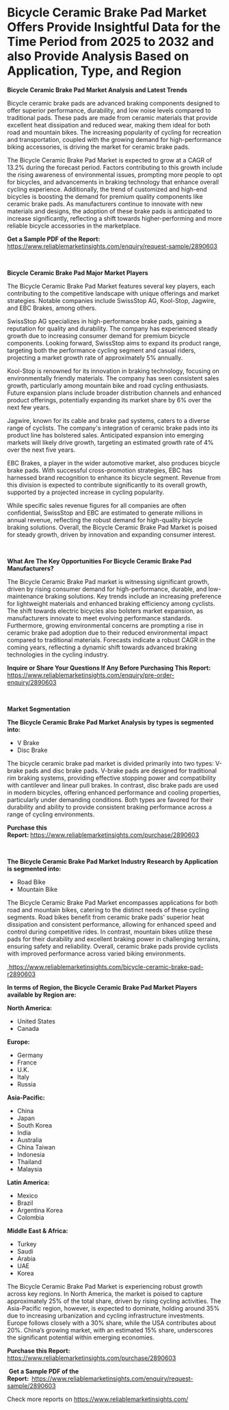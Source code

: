 <p><h1>Bicycle Ceramic Brake Pad Market Offers Provide Insightful Data for the Time Period from 2025 to 2032 and also Provide Analysis Based on Application, Type, and Region</h1></p><p><strong>Bicycle Ceramic Brake Pad Market Analysis and Latest Trends</strong></p>
<p><p>Bicycle ceramic brake pads are advanced braking components designed to offer superior performance, durability, and low noise levels compared to traditional pads. These pads are made from ceramic materials that provide excellent heat dissipation and reduced wear, making them ideal for both road and mountain bikes. The increasing popularity of cycling for recreation and transportation, coupled with the growing demand for high-performance biking accessories, is driving the market for ceramic brake pads.</p><p>The Bicycle Ceramic Brake Pad Market is expected to grow at a CAGR of 13.2% during the forecast period. Factors contributing to this growth include the rising awareness of environmental issues, prompting more people to opt for bicycles, and advancements in braking technology that enhance overall cycling experience. Additionally, the trend of customized and high-end bicycles is boosting the demand for premium quality components like ceramic brake pads. As manufacturers continue to innovate with new materials and designs, the adoption of these brake pads is anticipated to increase significantly, reflecting a shift towards higher-performing and more reliable bicycle accessories in the marketplace.</p></p>
<p><strong>Get a Sample PDF of the Report:&nbsp;</strong> <a href="https://www.reliablemarketinsights.com/enquiry/request-sample/2890603?utm_campaign=3008&utm_medium=2&utm_source=Github&utm_content=ia&utm_term=14032025&utm_id=bicycle-ceramic-brake-pad">https://www.reliablemarketinsights.com/enquiry/request-sample/2890603</a></p>
<p>&nbsp;</p>
<p><strong>Bicycle Ceramic Brake Pad Major Market Players</strong></p>
<p><p>The Bicycle Ceramic Brake Pad Market features several key players, each contributing to the competitive landscape with unique offerings and market strategies. Notable companies include SwissStop AG, Kool-Stop, Jagwire, and EBC Brakes, among others.</p><p>SwissStop AG specializes in high-performance brake pads, gaining a reputation for quality and durability. The company has experienced steady growth due to increasing consumer demand for premium bicycle components. Looking forward, SwissStop aims to expand its product range, targeting both the performance cycling segment and casual riders, projecting a market growth rate of approximately 5% annually.</p><p>Kool-Stop is renowned for its innovation in braking technology, focusing on environmentally friendly materials. The company has seen consistent sales growth, particularly among mountain bike and road cycling enthusiasts. Future expansion plans include broader distribution channels and enhanced product offerings, potentially expanding its market share by 6% over the next few years.</p><p>Jagwire, known for its cable and brake pad systems, caters to a diverse range of cyclists. The company's integration of ceramic brake pads into its product line has bolstered sales. Anticipated expansion into emerging markets will likely drive growth, targeting an estimated growth rate of 4% over the next five years.</p><p>EBC Brakes, a player in the wider automotive market, also produces bicycle brake pads. With successful cross-promotion strategies, EBC has harnessed brand recognition to enhance its bicycle segment. Revenue from this division is expected to contribute significantly to its overall growth, supported by a projected increase in cycling popularity.</p><p>While specific sales revenue figures for all companies are often confidential, SwissStop and EBC are estimated to generate millions in annual revenue, reflecting the robust demand for high-quality bicycle braking solutions. Overall, the Bicycle Ceramic Brake Pad Market is poised for steady growth, driven by innovation and expanding consumer interest.</p></p>
<p>&nbsp;</p>
<p><strong>What Are The Key Opportunities For Bicycle Ceramic Brake Pad Manufacturers?</strong></p>
<p><p>The Bicycle Ceramic Brake Pad market is witnessing significant growth, driven by rising consumer demand for high-performance, durable, and low-maintenance braking solutions. Key trends include an increasing preference for lightweight materials and enhanced braking efficiency among cyclists. The shift towards electric bicycles also bolsters market expansion, as manufacturers innovate to meet evolving performance standards. Furthermore, growing environmental concerns are prompting a rise in ceramic brake pad adoption due to their reduced environmental impact compared to traditional materials. Forecasts indicate a robust CAGR in the coming years, reflecting a dynamic shift towards advanced braking technologies in the cycling industry.</p></p>
<p><strong>Inquire or Share Your Questions If Any Before Purchasing This Report:</strong> <a href="https://www.reliablemarketinsights.com/enquiry/pre-order-enquiry/2890603?utm_campaign=3008&utm_medium=2&utm_source=Github&utm_content=ia&utm_term=14032025&utm_id=bicycle-ceramic-brake-pad">https://www.reliablemarketinsights.com/enquiry/pre-order-enquiry/2890603</a></p>
<p>&nbsp;</p>
<p><strong>Market Segmentation</strong></p>
<p><strong>The Bicycle Ceramic Brake Pad Market Analysis by types is segmented into:</strong></p>
<p><ul><li>V Brake</li><li>Disc Brake</li></ul></p>
<p><p>The bicycle ceramic brake pad market is divided primarily into two types: V-brake pads and disc brake pads. V-brake pads are designed for traditional rim braking systems, providing effective stopping power and compatibility with cantilever and linear pull brakes. In contrast, disc brake pads are used in modern bicycles, offering enhanced performance and cooling properties, particularly under demanding conditions. Both types are favored for their durability and ability to provide consistent braking performance across a range of cycling environments.</p></p>
<p><strong>Purchase this Report:&nbsp;</strong><a href="https://www.reliablemarketinsights.com/purchase/2890603?utm_campaign=3008&utm_medium=2&utm_source=Github&utm_content=ia&utm_term=14032025&utm_id=bicycle-ceramic-brake-pad">https://www.reliablemarketinsights.com/purchase/2890603</a></p>
<p>&nbsp;</p>
<p><strong>The Bicycle Ceramic Brake Pad Market Industry Research by Application is segmented into:</strong></p>
<p><ul><li>Road Bike</li><li>Mountain Bike</li></ul></p>
<p><p>The Bicycle Ceramic Brake Pad Market encompasses applications for both road and mountain bikes, catering to the distinct needs of these cycling segments. Road bikes benefit from ceramic brake pads' superior heat dissipation and consistent performance, allowing for enhanced speed and control during competitive rides. In contrast, mountain bikes utilize these pads for their durability and excellent braking power in challenging terrains, ensuring safety and reliability. Overall, ceramic brake pads provide cyclists with improved performance across varied biking environments.</p></p>
<p><a href="https://www.reliablemarketinsights.com/bicycle-ceramic-brake-pad-r2890603?utm_campaign=3008&utm_medium=2&utm_source=Github&utm_content=ia&utm_term=14032025&utm_id=bicycle-ceramic-brake-pad">&nbsp;https://www.reliablemarketinsights.com/bicycle-ceramic-brake-pad-r2890603</a></p>
<p><strong>In terms of Region, the Bicycle Ceramic Brake Pad Market Players available by Region are:</strong></p>
<p>
    <p> <strong> North America: </strong>
        <ul>
            <li>United States</li>
            <li>Canada</li>
        </ul>
        </p> 
    <p> <strong> Europe: </strong>
        <ul>
            <li>Germany</li>
            <li>France</li>
            <li>U.K.</li>
            <li>Italy</li>
            <li>Russia</li>
        </ul>
        </p> 
    <p> <strong> Asia-Pacific: </strong>
        <ul>
            <li>China</li>
            <li>Japan</li>
            <li>South Korea</li>
            <li>India</li>
            <li>Australia</li>
            <li>China Taiwan</li>
            <li>Indonesia</li>
            <li>Thailand</li>
            <li>Malaysia</li>
        </ul>
        </p> 
    <p> <strong> Latin America: </strong>
        <ul>
            <li>Mexico</li>
            <li>Brazil</li>
            <li>Argentina Korea</li>
            <li>Colombia</li>
        </ul>
        </p> 
    <p> <strong> Middle East & Africa: </strong>
        <ul>
            <li>Turkey</li>
            <li>Saudi</li>
            <li>Arabia</li>
            <li>UAE</li>
            <li>Korea</li>
        </ul>
    </p>
    </p>
<p><p>The Bicycle Ceramic Brake Pad Market is experiencing robust growth across key regions. In North America, the market is poised to capture approximately 25% of the total share, driven by rising cycling activities. The Asia-Pacific region, however, is expected to dominate, holding around 35% due to increasing urbanization and cycling infrastructure investments. Europe follows closely with a 30% share, while the USA contributes about 20%. China’s growing market, with an estimated 15% share, underscores the significant potential within emerging economies.</p></p>
<p><strong>Purchase this Report: </strong><a href="https://www.reliablemarketinsights.com/purchase/2890603?utm_campaign=3008&utm_medium=2&utm_source=Github&utm_content=ia&utm_term=14032025&utm_id=bicycle-ceramic-brake-pad">https://www.reliablemarketinsights.com/purchase/2890603</a></p>
<p>&nbsp;<strong>Get a Sample PDF of the Report:&nbsp;&nbsp;</strong><a href="https://www.reliablemarketinsights.com/enquiry/request-sample/2890603?utm_campaign=3008&utm_medium=2&utm_source=Github&utm_content=ia&utm_term=14032025&utm_id=bicycle-ceramic-brake-pad">https://www.reliablemarketinsights.com/enquiry/request-sample/2890603</a></p>
<p><strong></strong></p>
<p>Check more reports on <a href="https://www.reliablemarketinsights.com/?utm_campaign=3008&utm_medium=2&utm_source=Github&utm_content=ia&utm_term=14032025&utm_id=bicycle-ceramic-brake-pad">https://www.reliablemarketinsights.com/</a></p>